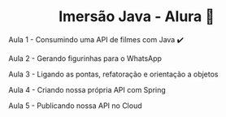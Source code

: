 <h1 align="center"> Imersão Java - Alura 🍁 </h1>

<p> Aula 1 - Consumindo uma API de filmes com Java ✔️ </p>
<p> Aula 2 - Gerando figurinhas para o WhatsApp </p>
<p> Aula 3 - Ligando as pontas, refatoração e orientação a objetos </p>
<p> Aula 4 - Criando nossa própria API com Spring </p>
<p> Aula 5 - Publicando nossa API no Cloud </p>
